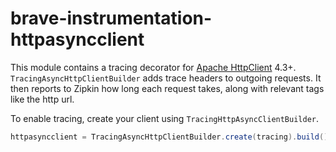 # brave-instrumentation-httpasyncclient
This module contains a tracing decorator for [Apache HttpClient](http://hc.apache.org/httpcomponents-client-4.4.x/index.html) 4.3+.
`TracingAsyncHttpClientBuilder` adds trace headers to outgoing requests. It
then reports to Zipkin how long each request takes, along with relevant
tags like the http url.

To enable tracing, create your client using `TracingHttpAsyncClientBuilder`.

```java
httpasyncclient = TracingAsyncHttpClientBuilder.create(tracing).build();
```

